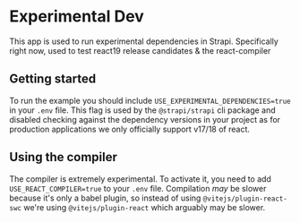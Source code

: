 # Experimental Dev

This app is used to run experimental dependencies in Strapi. Specifically right now, used to test react19 release candidates & the react-compiler

## Getting started

To run the example you should include `USE_EXPERIMENTAL_DEPENDENCIES=true` in your `.env` file. This flag is used by the `@strapi/strapi` cli package and disabled checking against the dependency versions in your project as for production applications we only officially support v17/18 of react.

## Using the compiler

The compiler is extremely experimental. To activate it, you need to add `USE_REACT_COMPILER=true` to your `.env` file. Compilation _may_ be slower because it's only a babel plugin, so instead of using `@vitejs/plugin-react-swc` we're using `@vitejs/plugin-react` which arguably may be slower.
